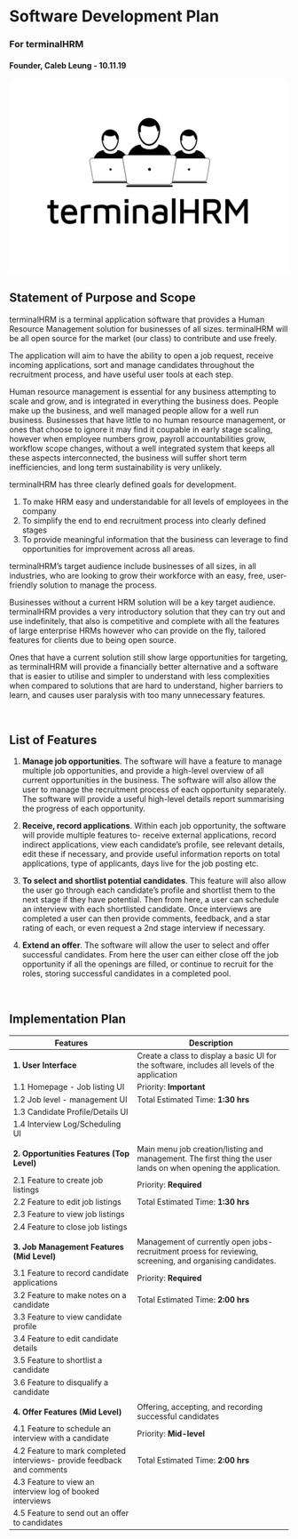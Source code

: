 # Software Development Plan
### For **terminalHRM**

#### Founder, Caleb Leung - 10.11.19
![logo](./terminalHRM-logo.png)

## **Statement of Purpose and Scope**

terminalHRM is a terminal application software that provides a Human Resource Management solution for businesses of all sizes. terminalHRM will be all open source for the market (our class) to contribute and use freely. 

The application will aim to have the ability to open a job request, receive incoming applications, sort and manage candidates throughout the recruitment process, and have useful user tools at each step. 

Human resource management is essential for any business attempting to scale and grow, and is integrated in everything the business does. People make up the business, and well managed people allow for a well run business. Businesses that have little to no human resource management, or ones that choose to ignore it may find it coupable in early stage scaling, however when employee numbers grow, payroll accountabilities grow, workflow scope changes, without a well integrated system that keeps all these aspects interconnected, the business will suffer short term inefficiencies, and long term sustainability is very unlikely. 

terminalHRM has three clearly defined goals for development.

1. To make HRM easy and understandable for all levels of employees in the company
2. To simplify the end to end recruitment process into clearly defined stages
3. To provide meaningful information that the business can leverage to find opportunities for improvement across all areas. 

terminalHRM’s target audience include businesses of all sizes, in all industries, who are looking to grow their workforce with an easy, free, user-friendly solution to manage the process. 

Businesses without a current HRM solution will be a key target audience. terminalHRM provides a very introductory solution that they can try out and use indefinitely, that also is competitive and complete with all the features of large enterprise HRMs however who can provide on the fly, tailored features for clients due to being open source.  

Ones that have a current solution still show large opportunities for targeting, as terminalHRM will provide a financially better alternative and a software that is easier to utilise and simpler to understand with less complexities when compared to solutions that are hard to understand, higher barriers to learn, and causes user paralysis with too many unnecessary features. 

<br>

## **List of Features**

1. **Manage job opportunities**. The software will have a feature to manage multiple job opportunities, and provide a high-level overview of all current opportunities in the business. The software will also allow the user to manage the recruitment process of each opportunity separately. The software will provide a useful high-level details report summarising the progress of each opportunity. 

2. **Receive, record applications**. Within each job opportunity, the software will provide multiple features to- receive external applications, record indirect applications, view each candidate’s profile, see relevant details, edit these if necessary, and provide useful information reports on total applications, type of applicants, days live for the job posting etc. 

3. **To select and shortlist potential candidates**. This feature will also allow the user go through each candidate’s profile and shortlist them to the next stage if they have potential. Then from here, a user can schedule an interview with each shortlisted candidate. Once interviews are completed a user can then provide comments, feedback, and a star rating of each, or even request a 2nd stage interview if necessary. 

4. **Extend an offer**. The software will allow the user to select and offer successful candidates. From here the user can either close off the job opportunity if all the openings are filled, or continue to recruit for the roles, storing successful candidates in a completed pool.

<br>

## **Implementation Plan**

| Features      | Description |
| ----------- | ----------- |
| **1. User Interface** | Create a class to display a basic UI for the software, includes all levels of the application     |
| 1.1 Homepage - Job listing UI |    Priority: **Important**      |
| 1.2 Job level - management UI |   Total Estimated Time: **1:30 hrs**       |
| 1.3 Candidate Profile/Details UI|      |
| 1.4 Interview Log/Scheduling UI |         |
|    |  |
| **2. Opportunities Features (Top Level)** | Main menu job creation/listing and management. The first thing the user lands on when opening the application.        |
| 2.1 Feature to create job listings|  Priority: **Required**        |
| 2.2 Feature to edit job listings |  Total Estimated Time: **1:30 hrs**        |
| 2.3 Feature to view job listings |      |
| 2.4 Feature to close job listings |    |
| | 
| **3. Job Management Features (Mid Level)** | Management of currently open jobs- recruitment proess for reviewing, screening, and organising candidates. |
| 3.1 Feature to record candidate applications|  Priority: **Required**        |
| 3.2 Feature to make notes on a candidate |  Total Estimated Time: **2:00 hrs**        |
| 3.3 Feature to view candidate profile |      |
| 3.4 Feature to edit candidate details |    |
| 3.5 Feature to shortlist a candidate |         |
|3.6 Feature to disqualify a candidate|
||
| **4. Offer Features (Mid Level)** | Offering, accepting, and recording successful candidates |
| 4.1 Feature to schedule an interview with a candidate|  Priority: **Mid-level**        |
| 4.2 Feature to mark completed interviews- provide feedback and comments |  Total Estimated Time: **2:00 hrs**        |
| 4.3 Feature to view an interview log of booked interviews |      |
| 4.5 Feature to send out an offer to candidates |    |





